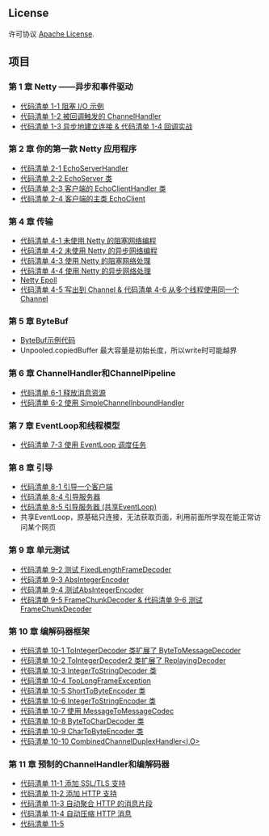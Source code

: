 ## License
许可协议 [Apache License][].

[Apache License]: http://www.apache.org/licenses/LICENSE-2.0

## 项目

### 第 1 章 Netty ——异步和事件驱动
* [代码清单 1-1 阻塞 I/O 示例](src/main/java/com/takeseem/demo/netty/chapter1/ServerSocketDemo.java)
* [代码清单 1-2 被回调触发的 ChannelHandler](src/main/java/com/takeseem/demo/netty/chapter1/ChannelHandler.java)
* [代码清单 1-3 异步地建立连接 & 代码清单 1-4 回调实战](src/main/java/com/takeseem/demo/netty/chapter1/ChannelFutureDemo.java)

### 第 2 章 你的第一款 Netty 应用程序
* [代码清单 2-1 EchoServerHandler](src/main/java/com/takeseem/demo/netty/chapter2/EchoServerHandler.java)
* [代码清单 2-2 EchoServer 类](src/main/java/com/takeseem/demo/netty/chapter2/EchoServer.java)
* [代码清单 2-3 客户端的 EchoClientHandler 类](src/main/java/com/takeseem/demo/netty/chapter2/EchoClientHandler.java)
* [代码清单 2-4 客户端的主类 EchoClient](src/main/java/com/takeseem/demo/netty/chapter2/EchoClient.java)

### 第 4 章 传输
* [代码清单 4-1 未使用 Netty 的阻塞网络编程](src/main/java/com/takeseem/demo/netty/chapter4/PlainOioServer.java)
* [代码清单 4-2 未使用 Netty 的异步网络编程](src/main/java/com/takeseem/demo/netty/chapter4/PlainNioServer.java)
* [代码清单 4-3 使用 Netty 的阻塞网络处理](src/main/java/com/takeseem/demo/netty/chapter4/NettyOioServer.java)
* [代码清单 4-4 使用 Netty 的异步网络处理](src/main/java/com/takeseem/demo/netty/chapter4/NettyNioServer.java)
* [Netty Epoll](src/main/java/com/takeseem/demo/netty/chapter4/NettyEpollServer.java)
* [代码清单 4-5 写出到 Channel & 代码清单 4-6 从多个线程使用同一个 Channel](src/main/java/com/takeseem/demo/netty/chapter4/ChannelWriterServer.java)

### 第 5 章 ByteBuf
* [ByteBuf示例代码](src/main/java/com/takeseem/demo/netty/chapter5/ByteBufDemo.java)
 * Unpooled.copiedBuffer 最大容量是初始长度，所以write时可能越界
 
### 第 6 章 ChannelHandler和ChannelPipeline
* [代码清单 6-1 释放消息资源](src/main/java/com/takeseem/demo/netty/chapter6/DiscardHandler.java)
* [代码清单 6-2 使用 SimpleChannelInboundHandler](src/main/java/com/takeseem/demo/netty/chapter6/SimpleDiscardHandler.java)

### 第 7 章 EventLoop和线程模型
* [代码清单 7-3 使用 EventLoop 调度任务](src/main/java/com/takeseem/demo/netty/chapter7/EventLoopDemo.java)

### 第 8 章 引导
* [代码清单 8-1 引导一个客户端](src/main/java/com/takeseem/demo/netty/chapter8/BootstrapDemo.java)
* [代码清单 8-4 引导服务器](src/main/java/com/takeseem/demo/netty/chapter8/ServerBootstrapDemo.java)
* [代码清单 8-5 引导服务器 (共享EventLoop)](src/main/java/com/takeseem/demo/netty/chapter8/SharingEventLoopGroup.java)
 * 共享EventLoop，原基础只连接，无法获取页面，利用前面所学现在能正常访问某个网页
 
### 第 9 章 单元测试
* [代码清单 9-2 测试 FixedLengthFrameDecoder](src/main/java/com/takeseem/demo/netty/chapter9/FixedLengthFrameDecoderTest.java)
* [代码清单 9-3 AbsIntegerEncoder](src/main/java/com/takeseem/demo/netty/chapter9/AbsIntegerEncoder.java)
* [代码清单 9-4 测试AbsIntegerEncoder](src/main/java/com/takeseem/demo/netty/chapter9/AbsIntegerEncoderTest.java)
* [代码清单 9-5 FrameChunkDecoder & 代码清单 9-6 测试FrameChunkDecoder](src/main/java/com/takeseem/demo/netty/chapter9/FrameChunkDecoder.java)

### 第 10 章 编解码器框架
* [代码清单 10-1 ToIntegerDecoder 类扩展了 ByteToMessageDecoder](src/main/java/com/takeseem/demo/netty/chapter10/ToIntegerDecoder.java)
* [代码清单 10-2 ToIntegerDecoder2 类扩展了 ReplayingDecoder](src/main/java/com/takeseem/demo/netty/chapter10/ToIntegerDecoder2.java)
* [代码清单 10-3 IntegerToStringDecoder 类](src/main/java/com/takeseem/demo/netty/chapter10/IntegerToStringDecoder.java)
* [代码清单 10-4 TooLongFrameException](src/main/java/com/takeseem/demo/netty/chapter10/SafeByteToMessageDecoder.java)
* [代码清单 10-5 ShortToByteEncoder 类](src/main/java/com/takeseem/demo/netty/chapter10/ShortToByteEncoder.java)
* [代码清单 10-6 IntegerToStringEncoder 类](src/main/java/com/takeseem/demo/netty/chapter10/IntegerToStringEncoder.java)
* [代码清单 10-7 使用 MessageToMessageCodec](src/main/java/com/takeseem/demo/netty/chapter10/WebSocketConvertHandler.java)
* [代码清单 10-8 ByteToCharDecoder 类](src/main/java/com/takeseem/demo/netty/chapter10/ByteToCharDecoder.java)
* [代码清单 10-9 CharToByteEncoder 类](src/main/java/com/takeseem/demo/netty/chapter10/CharToByteEncoder.java)
* [代码清单 10-10 CombinedChannelDuplexHandler<I,O>](src/main/java/com/takeseem/demo/netty/chapter10/CombinedByteCharCodec.java)

### 第 11 章 预制的ChannelHandler和编解码器
* [代码清单 11-1 添加 SSL/TLS 支持](src/main/java/com/takeseem/demo/netty/chapter11/SslChannelInitializer.java)
* [代码清单 11-2 添加 HTTP 支持](src/main/java/com/takeseem/demo/netty/chapter11/.java)
* [代码清单 11-3 自动聚合 HTTP 的消息片段](src/main/java/com/takeseem/demo/netty/chapter11/HttpAggregatorInitializer.java)
* [代码清单 11-4 自动压缩 HTTP 消息](src/main/java/com/takeseem/demo/netty/chapter11/HttpCompressionInitializer.java)
* [代码清单 11-5 ](src/main/java/com/takeseem/demo/netty/chapter11/.java)
